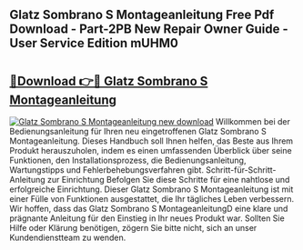 ## Glatz Sombrano S Montageanleitung Free Pdf Download - Part-2PB New Repair Owner Guide - User Service Edition mUHM0

# <h2><a href="http://df8tja.blite.top/?on=Glatz+Sombrano+S+Montageanleitung">🔗Download 👉🔴 Glatz Sombrano S Montageanleitung</a></h2>

[![Glatz Sombrano S Montageanleitung new download](https://i.imgur.com/lujVjoI.png)](http://df8tja.blite.top/?on=Glatz+Sombrano+S+Montageanleitung)
Willkommen bei der Bedienungsanleitung für Ihren neu eingetroffenen Glatz Sombrano S Montageanleitung. Dieses Handbuch soll Ihnen helfen, das Beste aus Ihrem Produkt herauszuholen, indem es einen umfassenden Überblick über seine Funktionen, den Installationsprozess, die Bedienungsanleitung, Wartungstipps und Fehlerbehebungsverfahren gibt. Schritt-für-Schritt-Anleitung zur Einrichtung Befolgen Sie diese Schritte für eine nahtlose und erfolgreiche Einrichtung. Dieser Glatz Sombrano S Montageanleitung ist mit einer Fülle von Funktionen ausgestattet, die Ihr tägliches Leben verbessern. Wir hoffen, dass das Glatz Sombrano S MontageanleitungD eine klare und prägnante Anleitung für den Einstieg in Ihr neues Produkt war. Sollten Sie Hilfe oder Klärung benötigen, zögern Sie bitte nicht, sich an unser Kundendienstteam zu wenden.
